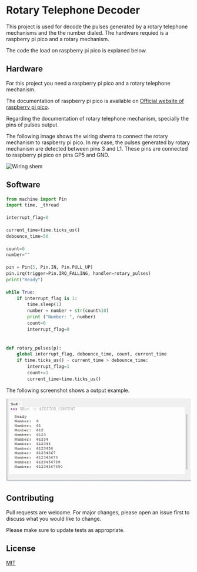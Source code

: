 # Rotary Telephone Decoder

This project is used for decode the pulses generated by a rotary telephone mechanisms and the the number dialed.
The hardware requied is a raspberry pi pico and a rotary mechanism.

The code the load on raspberry pi pico is explaned below.

## Hardware

For this project you need a raspberry pi pico and a rotary telephone mechanism. 

The documentation of raspberry pi pico is available on [Official website of raspberry pi pico](https://www.raspberrypi.com/documentation/microcontrollers/raspberry-pi-pico.html).

Regarding the documentation of rotary telephone mechanism, specially the pins of pulses output.

The following image shows the wiring shema to connect the rotary mechanism to raspberry pi pico.
In my case, the pulses generated by rotary mechanism are detected between pins 3 and L1. These pins are connected to raspberry pi pico on pins GP5 and GND.

![Wiring shem](/images/wiring.png)


## Software

```python
from machine import Pin
import time, _thread

interrupt_flag=0

current_time=time.ticks_us()
debounce_time=50

count=0
number=""

pin = Pin(5, Pin.IN, Pin.PULL_UP)   
pin.irq(trigger=Pin.IRQ_FALLING, handler=rotary_pulses)
print("Ready")

while True:
    if interrupt_flag is 1:        
        time.sleep(1)        
        number = number + str(count%10)
        print ("Number: ", number)
        count=0
        interrupt_flag=0


def rotary_pulses(p):        
    global interrupt_flag, debounce_time, count, current_time    
    if time.ticks_us() - current_time > debounce_time:
        interrupt_flag=1
        count+=1
        current_time=time.ticks_us()


```

The following screenshot shows a output example.

![Screenshot output](/images/screenshot_output.png)


## Contributing

Pull requests are welcome. For major changes, please open an issue first
to discuss what you would like to change.

Please make sure to update tests as appropriate.

## License

[MIT](https://choosealicense.com/licenses/mit/)
